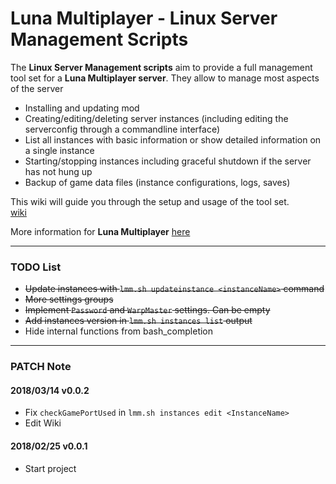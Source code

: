 # Luna Multiplayer - Linux Server Management Scripts
The **Linux Server Management scripts** aim to provide a full management tool set for a **Luna Multiplayer server**. They allow to manage most aspects of the server

  * Installing and updating mod
  * Creating/editing/deleting server instances (including editing the serverconfig through a commandline interface)
  * List all instances with basic information or show detailed information on a single instance
  * Starting/stopping instances including graceful shutdown if the server has not hung up
  * Backup of game data files (instance configurations, logs, saves)

This wiki will guide you through the setup and usage of the tool set.  
[wiki](https://github.com/artnod78/KSP-DMP-Manager/wiki)

More information for **Luna Multiplayer** [here](http://lunamultiplayer.com/)

-------------

### TODO List
* ~~Update instances with ``lmm.sh updateinstance <instanceName>`` command~~
* ~~More settings groups~~
* ~~Implement ``Password`` and ``WarpMaster`` settings. Can be empty~~
* ~~Add instances version in ``lmm.sh instances list`` output~~
* Hide internal functions from bash_completion

-------------

### PATCH Note
#### 2018/03/14 v0.0.2
* Fix ``checkGamePortUsed`` in ``lmm.sh instances edit <InstanceName>``
* Edit Wiki
#### 2018/02/25 v0.0.1
* Start project
